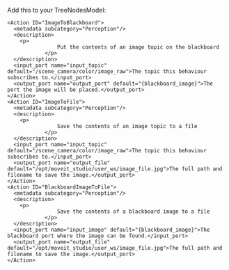 Add this to your TreeNodesModel:


    <Action ID="ImageToBlackboard">
      <metadata subcategory="Perception"/>
      <description>
        <p>
                    Put the contents of an image topic on the blackboard
                </p>
      </description>
      <input_port name="input_topic" default="/scene_camera/color/image_raw">The topic this behaviour subscribes to.</input_port>
      <output_port name="output_port" default="{blackboard_image}">The port the image will be placed.</output_port>
    </Action>
    <Action ID="ImageToFile">
      <metadata subcategory="Perception"/>
      <description>
        <p>
                    Save the contents of an image topic to a file
                </p>
      </description>
      <input_port name="input_topic" default="/scene_camera/color/image_raw">The topic this behaviour subscribes to.</input_port>
      <output_port name="output_file" default="/opt/moveit_studio/user_ws/image_file.jpg">The full path and filename to save the image.</output_port>
    </Action>
    <Action ID="BlackboardImageToFile">
      <metadata subcategory="Perception"/>
      <description>
        <p>
                    Save the contents of a blackboard image to a file
                </p>
      </description>
      <input_port name="input_image" default="{blackboard_image}">The blackboard port where the image can be found.</input_port>
      <output_port name="output_file" default="/opt/moveit_studio/user_ws/image_file.jpg">The full path and filename to save the image.</output_port>
    </Action>
